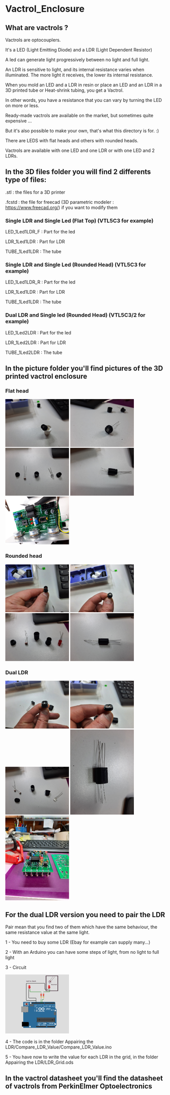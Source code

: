 # Vactrol_Enclosure

## What are vactrols ?

Vactrols are optocouplers.

It's a LED (Light Emitting Diode) and a LDR (Light Dependent Resistor)

A led can generate light progressively between no light and full light.

An LDR is sensitive to light, and its internal resistance varies when illuminated. The more light it receives, the lower its internal resistance.

When you mold an LED and a LDR in resin or place an LED and an LDR in a 3D printed tube or Heat-shrink tubing, you get a Vactrol.

In other words, you have a resistance that you can vary by turning the LED on more or less.

Ready-made vactrols are available on the market, but sometimes quite expensive ...

But it's also possible to make your own, that's what this directory is for. :)

There are LEDS with flat heads and others with rounded heads.

Vactrols are available with one LED and one LDR or with one LED and 2 LDRs.


## In the 3D files folder you will find 2 differents type of files:

.stl : the files for a 3D printer

.fcstd : the file for freecad (3D parametric modeler : https://www.freecad.org/) if you want to modify them

### Single LDR and Single Led (Flat Top) (VTL5C3 for example)

LED_1Led1LDR_F : Part for the led

LDR_1Led1LDR : Part for LDR

TUBE_1Led1LDR : The tube

### Single LDR and Single Led (Rounded Head) (VTL5C3 for example)

LED_1Led1LDR_R : Part for the led

LDR_1Led1LDR : Part for LDR

TUBE_1Led1LDR : The tube

### Dual LDR and Single led (Rounded Head) (VTL5C3/2 for example)

LED_1Led2LDR : Part for the led

LDR_1Led2LDR : Part for LDR

TUBE_1Led2LDR : The tube

## In the picture folder you'll find pictures of the 3D printed vactrol enclosure

### Flat head

<img src='Pictures/Single led single LDR Flat head/Led.jpg' width='200px'/>

<img src='Pictures/Single led single LDR Flat head/LDR.jpg' width='200px'/>

<img src='Pictures/Single led single LDR Flat head/All Components.jpg' width='200px'/>

<img src='Pictures/Single led single LDR Flat head/Assembly.jpg' width='200px'/>

<img src='Pictures/Single led single LDR Flat head/Vactrol On Board.jpg' width='200px'/>


### Rounded head

<img src='Pictures/Single led single LDR Round head/Led.jpg' width='200px'/>

<img src='Pictures/Single led single LDR Round head/LDR.jpg' width='200px'/>

<img src='Pictures/Single led single LDR Round head/All Components.jpg' width='200px'/>

<img src='Pictures/Single led single LDR Round head/Assembly.jpg' width='200px'/>

### Dual LDR

<img src='Pictures/Single led dual LDR Round head/Led.jpg' width='200px'/>

<img src='Pictures/Single led dual LDR Round head/LDR.jpg' width='200px'/>

<img src='Pictures/Single led dual LDR Round head/All Components.jpg' width='200px'/>

<img src='Pictures/Single led dual LDR Round head/Assembly.jpg' width='200px'/>

<img src='Pictures/Single led dual LDR Round head/Vactrol On Board.jpg' width='200px'/>


## For the dual LDR version you need to pair the LDR

Pair mean that you find two of them which have the same behaviour, the same resistance value at the same light.

1 - You need to buy some LDR (Ebay for example can supply many...)

2 - With an Arduino you can have some steps of light, from no light to full light

3 - Circuit

<img src='Appairing the LDR/Pair the LDR Schema.png' width='200px'/>

4 - The code is in the folder Appairing the LDR/Compare_LDR_Value/Compare_LDR_Value.ino

5 - You have now to write the value for each LDR in the grid, in the folder Appairing the LDR/LDR_Grid.ods


## In the vactrol datasheet you'll find the datasheet of vactrols from PerkinElmer Optoelectronics
